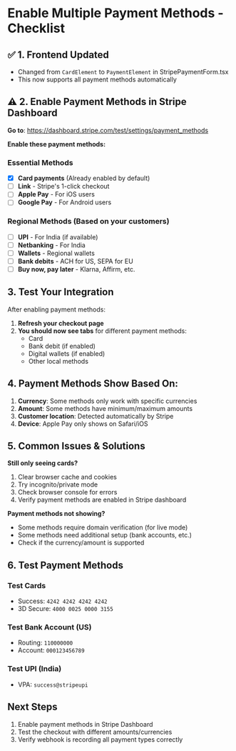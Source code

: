 # Enable Multiple Payment Methods - Checklist

## ✅ 1. Frontend Updated
- Changed from `CardElement` to `PaymentElement` in StripePaymentForm.tsx
- This now supports all payment methods automatically

## ⚠️ 2. Enable Payment Methods in Stripe Dashboard

**Go to**: https://dashboard.stripe.com/test/settings/payment_methods

**Enable these payment methods:**

### Essential Methods
- [x] **Card payments** (Already enabled by default)
- [ ] **Link** - Stripe's 1-click checkout
- [ ] **Apple Pay** - For iOS users
- [ ] **Google Pay** - For Android users

### Regional Methods (Based on your customers)
- [ ] **UPI** - For India (if available)
- [ ] **Netbanking** - For India
- [ ] **Wallets** - Regional wallets
- [ ] **Bank debits** - ACH for US, SEPA for EU
- [ ] **Buy now, pay later** - Klarna, Affirm, etc.

## 3. Test Your Integration

After enabling payment methods:

1. **Refresh your checkout page**
2. **You should now see tabs** for different payment methods:
   - Card
   - Bank debit (if enabled)
   - Digital wallets (if enabled)
   - Other local methods

## 4. Payment Methods Show Based On:

1. **Currency**: Some methods only work with specific currencies
2. **Amount**: Some methods have minimum/maximum amounts
3. **Customer location**: Detected automatically by Stripe
4. **Device**: Apple Pay only shows on Safari/iOS

## 5. Common Issues & Solutions

**Still only seeing cards?**
1. Clear browser cache and cookies
2. Try incognito/private mode
3. Check browser console for errors
4. Verify payment methods are enabled in Stripe dashboard

**Payment methods not showing?**
- Some methods require domain verification (for live mode)
- Some methods need additional setup (bank accounts, etc.)
- Check if the currency/amount is supported

## 6. Test Payment Methods

### Test Cards
- Success: `4242 4242 4242 4242`
- 3D Secure: `4000 0025 0000 3155`

### Test Bank Account (US)
- Routing: `110000000`
- Account: `000123456789`

### Test UPI (India)
- VPA: `success@stripeupi`

## Next Steps

1. Enable payment methods in Stripe Dashboard
2. Test the checkout with different amounts/currencies
3. Verify webhook is recording all payment types correctly